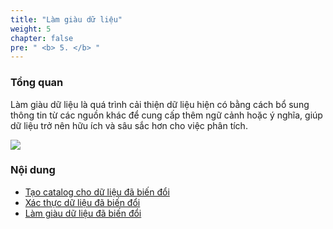 ```yaml
---
title: "Làm giàu dữ liệu"
weight: 5
chapter: false
pre: " <b> 5. </b> "
---
```


### Tổng quan
Làm giàu dữ liệu là quá trình cải thiện dữ liệu hiện có bằng cách bổ sung thông tin từ các nguồn khác để cung cấp thêm ngữ cảnh hoặc ý nghĩa, giúp dữ liệu trở nên hữu ích và sâu sắc hơn cho việc phân tích.

![](../images/5.enriching/0.png)

### Nội dung
- [Tạo catalog cho dữ liệu đã biến đổi](5.1_catalog_Transform_Data/)
- [Xác thực dữ liệu đã biến đổi](5.2_validate_Transform_Data/)
- [Làm giàu dữ liệu đã biến đổi](5.3_enrich_Transform_Data/)
